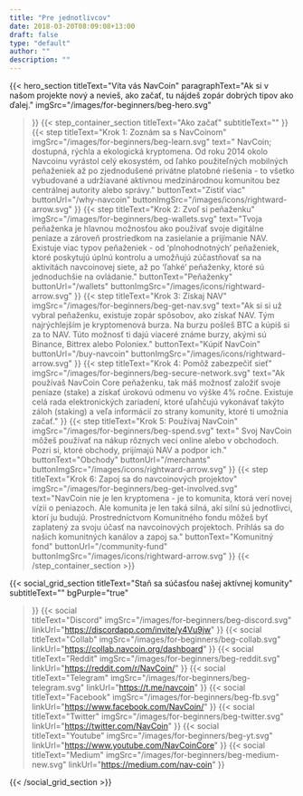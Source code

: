 ```yaml
---
title: "Pre jednotlivcov"
date: 2018-03-20T08:09:08+13:00
draft: false
type: "default"
author: ""
description: ""
---
```

{{< hero_section
titleText="Víta vás NavCoin"
paragraphText="Ak si v našom projekte nový a nevieš, ako začať, tu nájdeš zopár dobrých tipov ako ďalej."
imgSrc="/images/for-beginners/beg-hero.svg"

>}}
>{{< step_container_section 
>    titleText="Ako začať"
>    subtitleText=""
>}}
>  {{< step 
>      titleText="Krok 1: Zoznám sa s NavCoinom"
>      imgSrc="/images/for-beginners/beg-learn.svg"
>      text=" NavCoin; dostupná, rýchla a ekologická kryptomena. Od roku 2014 okolo Navcoinu vyrástol celý ekosystém, od ľahko použiteľných mobilných peňaženiek až po zjednodušené privátne platobné riešenia -  to všetko vybudované a udržiavané aktívnou medzinárodnou komunitou bez centrálnej autority alebo správy."
>      buttonText="Zistiť viac"
>      buttonUrl="/why-navcoin"
>      buttonImgSrc="/images/icons/rightward-arrow.svg"
>}}
>  {{< step 
>      titleText="Krok 2: Zvoľ si peňaženku"
>      imgSrc="/images/for-beginners/beg-wallets.svg"
>      text="Tvoja peňaženka je hlavnou možnosťou ako používať svoje digitálne peniaze a zároveň prostriedkom na zasielanie a prijímanie NAV. Existuje viac typov peňaženiek - od ‘plnohodnotných’ peňaženiek, ktoré poskytujú úplnú kontrolu a umožňujú zúčastňovať sa na aktivitách navcoinovej siete, až po ‘ľahké’ peňaženky, ktoré sú jednoduchšie na ovládanie."
>      buttonText="Peňaženky"
>      buttonUrl="/wallets"
>      buttonImgSrc="/images/icons/rightward-arrow.svg"
>}}
>  {{< step
>      titleText="Krok 3: Získaj NAV"
>      imgSrc="/images/for-beginners/beg-get-nav.svg"
>      text="Ak si si už vybral peňaženku, existuje zopár spôsobov, ako získať NAV. Tým najrýchlejším je kryptomenová burza. Na burzu pošleš BTC a kúpiš si za to NAV. Túto možnosť ti dajú viaceré známe burzy, akými sú Binance, Bittrex alebo Poloniex."
>      buttonText="Kúpiť NavCoin"
>      buttonUrl="/buy-navcoin"
>      buttonImgSrc="/images/icons/rightward-arrow.svg"
>}}
>  {{< step
>      titleText="Krok 4: Pomôž zabezpečiť sieť"
>      imgSrc="/images/for-beginners/beg-secure-network.svg"
>      text="Ak používaš NavCoin Core peňaženku, tak máš možnosť založiť svoje peniaze (stake) a získať úrokovú odmenu vo výške 4% ročne. Existuje celá rada elektronických zariadení, ktoré uľahčujú vykonávať takýto záloh (staking) a veľa informácií zo strany komunity, ktoré ti umožnia začať."
>}}
>  {{< step
>      titleText="Krok 5: Používaj NavCoin"
>      imgSrc="/images/for-beginners/beg-spend.svg"
>      text=" Svoj NavCoin môžeš používať na nákup rôznych vecí online alebo v obchodoch. Pozri si, ktoré obchody, prijímajú NAV a podpor ich."
>      buttonText="Obchody"
>      buttonUrl="/merchants"
>      buttonImgSrc="/images/icons/rightward-arrow.svg"
>}}
>  {{< step
>      titleText="Krok 6: Zapoj sa do navcoinových projektov"
>      imgSrc="/images/for-beginners/beg-get-involved.svg"
>      text="NavCoin nie je len kryptomena - je to komunita, ktorá verí novej vízii o peniazoch. Ale komunita je len taká silná, akí silní sú jednotlivci, ktorí ju budujú. Prostredníctvom Komunitného fondu môžeš byť zaplatený za svoju účasť na navcoinových projektoch. Prihlás sa do našich komunitných kanálov a zapoj sa."
>      buttonText="Komunitný fond"
>      buttonUrl="/community-fund"
>      buttonImgSrc="/images/icons/rightward-arrow.svg"
>}}
>{{< /step_container_section >}}

{{< social_grid_section 
    titleText="Staň sa súčasťou našej aktívnej komunity"
    subtitleText=""
    bgPurple="true"

>}}
    {{< social                 
    titleText="Discord"
    imgSrc="/images/for-beginners/beg-discord.svg"
    linkUrl="https://discordapp.com/invite/y4Vu9jw"
>}}
{{< social                 
    titleText="Collab"
    imgSrc="/images/for-beginners/beg-collab.svg"
    linkUrl="https://collab.navcoin.org/dashboard"
>}}
{{< social                 
    titleText="Reddit"
    imgSrc="/images/for-beginners/beg-reddit.svg"
    linkUrl="https://reddit.com/r/NavCoin/"
>}}
{{< social                 
    titleText="Telegram"
    imgSrc="/images/for-beginners/beg-telegram.svg"
    linkUrl="https://t.me/navcoin"
>}}
{{< social                 
    titleText="Facebook"
    imgSrc="/images/for-beginners/beg-fb.svg"
    linkUrl="https://www.facebook.com/NavCoin/"
>}}
{{< social                 
    titleText="Twitter"
    imgSrc="/images/for-beginners/beg-twitter.svg"
    linkUrl="https://twitter.com/NavCoin"
>}}
{{< social                 
    titleText="Youtube"
    imgSrc="/images/for-beginners/beg-yt.svg"
    linkUrl="https://www.youtube.com/NavCoinCore"
>}}
{{< social                 
    titleText="Medium"
    imgSrc="/images/for-beginners/beg-medium-new.svg"
    linkUrl="https://medium.com/nav-coin"
>}}

{{< /social_grid_section >}}